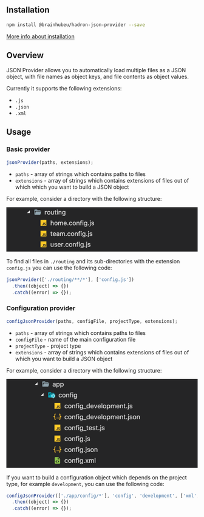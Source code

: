 ## Installation

```bash
npm install @brainhubeu/hadron-json-provider --save
```

[More info about installation](/docs/basics/core/#installation)

## Overview

JSON Provider allows you to automatically load multiple files as a JSON object, with file names as object keys, and file contents as object values.

Currently it supports the following extensions:

* `.js`
* `.json`
* `.xml`

## Usage

### Basic provider

```javascript
jsonProvider(paths, extensions);
```

* `paths` - array of strings which contains paths to files
* `extensions` - array of strings which contains extensions of files out of which which you want to build a JSON object

For example, consider a directory with the following structure:

![Directory structure](img/routing.png)

To find all files in `./routing` and its sub-directories with the extension `config.js` you can use the following code:

```javascript
jsonProvider(['./routing/**/*'], ['config.js'])
  .then((object) => {})
  .catch((error) => {});
```

### Configuration provider

```javascript
configJsonProvider(paths, configFile, projectType, extensions);
```

* `paths` - array of strings which contains paths to files
* `configFile` - name of the main configuration file
* `projectType` - project type
* `extensions` - array of strings which contains extensions of files out of which you want to build a JSON object

For example, consider a directory with the following structure:

![Directory structure](img/routingType.png)

If you want to build a configuration object which depends on the project type, for example `development`, you can use the following code:

```javascript
configJsonProvider(['./app/config/*'], 'config', 'development', ['xml', 'js'])
  .then((object) => {})
  .catch((error) => {});
```
